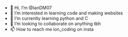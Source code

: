 - 👋 Hi, I’m @IanDM07
- 👀 I’m interested in learning code and making websites
- 🌱 I’m currently learning python and C
- 💞️ I’m looking to collaborate on anything tbh
- 📫 How to reach me ion_coding on insta
